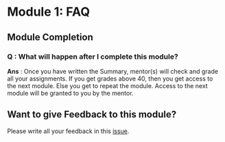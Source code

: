 # Module 1: FAQ
<!--
## Choosing Persona's

### Q : Can I change persona's after this module?
**Ans** : No, for people who want to experience both persona's, complete one 
persona end-to-end then you can apply for a different persona in the next internship.

### Q : I am confused in choosing the persona, how do I get clarity?
**Ans** : Please checkout the Product skilling Flow chart for IoT [here](extras/01.png), 
and choose the pathway which resonates with you.
-->

## Module Completion

### Q : What will happen after I complete this module?
**Ans** : Once you have written the Summary, mentor(s) will check and grade all
your assignments. If you get grades above 40, then you get access to the next module.
Else you get to repeat the module.
Access to the next module will be granted to you by the mentor.

## Want to give Feedback to this module?
Please write all your feedback in this [issue](https://gitlab.iotiot.in/newbies/iot-internship-feb-20/module1/issues/9).

